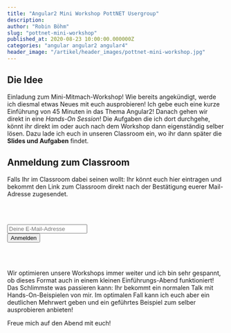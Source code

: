 ```yaml
---
title: "Angular2 Mini Workshop PottNET Usergroup"
description:
author: "Robin Böhm"
slug: "pottnet-mini-workshop"
published_at: 2020-08-23 10:00:00.000000Z
categories: "angular angular2 angular4"
header_image: "/artikel/header_images/pottnet-mini-workshop.jpg"
---
```


## Die Idee
Einladung zum Mini-Mitmach-Workshop! Wie bereits angekündigt, werde ich diesmal etwas Neues mit euch ausprobieren! Ich gebe euch eine kurze Einführung von 45 Minuten in das Thema Angular2! Danach gehen wir direkt in eine *Hands-On Session*! Die Aufgaben die ich dort durchgehe, könnt ihr direkt im oder auch nach dem Workshop dann eigenständig selber lösen. Dazu lade ich euch in unseren Classroom ein, wo ihr dann später die **Slides und Aufgaben** findet.

## Anmeldung zum Classroom

Falls Ihr im Classroom dabei seinen wollt: Ihr könnt euch hier eintragen und bekommt den Link zum Classroom direkt nach der Bestätigung euerer Mail-Adresse zugesendet.

<br/><br/>

<form action="//angularjs.us5.list-manage.com/subscribe/post?u=465db430c1cb88ec6dea2ca40&amp;id=7e804310eb&amp;VIA=mini-workshop-talk-pottnet&amp;group[20925][1]=1" method="post" target="_blank">
          <div class="row">
            <div class="col-xs-12 col-md-5 offset-md-2">
              <input type="email" value="" name="EMAIL" class="form-control form-control-lg" placeholder="Deine E-Mail-Adresse" required="">
            </div>
            <div class="col-xs-12 col-md-3">
              <input type="submit" value="Anmelden" class="btn btn-block btn-lg btn-primary">
            </div>
          </div>
        </form>

<br/><br/>

Wir optimieren unsere Workshops immer weiter und ich bin sehr gespannt, ob dieses Format auch in einem kleinen Einführungs-Abend funktioniert! Das Schlimmste was passieren kann: Ihr bekommt ein normalen Talk mit Hands-On-Beispielen von mir. Im optimalen Fall kann ich euch aber ein deutlichen Mehrwert geben und ein geführtes Beispiel zum selber ausprobieren anbieten!


Freue mich auf den Abend mit euch!
